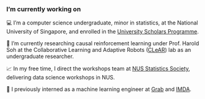 ### I’m currently working on

💻 I’m a computer science undergraduate, minor in statistics, at the National University of Singapore, and enrolled in the [University Scholars Programme](http://www.usp.nus.edu.sg/).

🧠 I’m currently researching causal reinforcement learning under Prof. Harold Soh at the Collaborative Learning and Adaptive Robots ([CLeAR](https://haroldsoh.com/clear/)) lab as an undergraduate researcher.

📈 In my free time, I direct the workshops team at [NUS Statistics Society](https://sites.google.com/view/workshops-statssoc/), delivering data science workshops in NUS.

💼 I previously interned as a machine learning engineer at [Grab](https://www.grab.com/sg/) and [IMDA](https://www.imda.gov.sg/).
